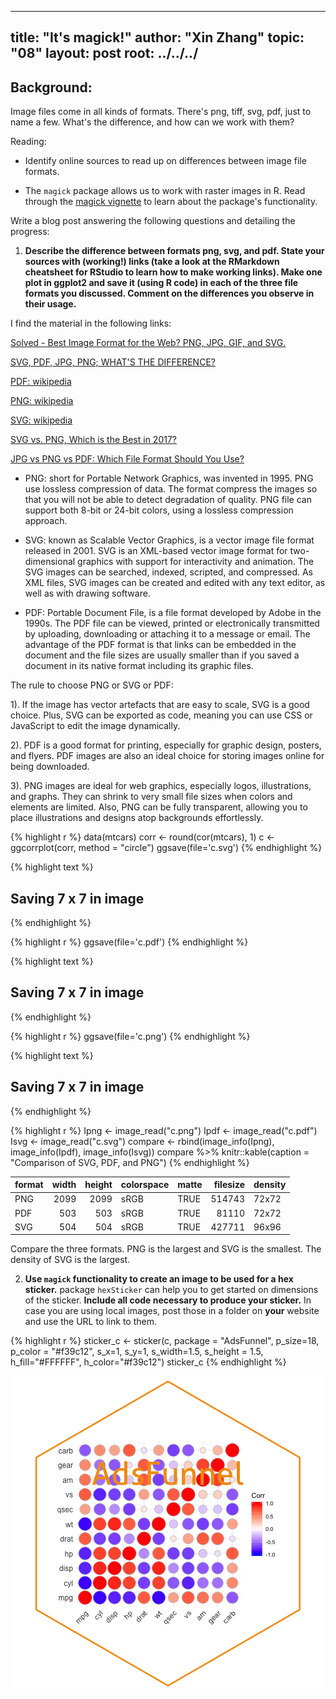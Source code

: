 
---
title: "It's magick!"
author: "Xin Zhang"
topic: "08"
layout: post
root: ../../../
---

## Background:

Image files come in all kinds of formats. There's png, tiff, svg, pdf, just to name a few. What's the difference, and how can we work with them?

Reading: 

  - Identify online sources to read up on differences between image file formats. 

  - The `magick` package allows us to work with raster images in R. Read through the  [magick vignette](https://cran.r-project.org/web/packages/magick/vignettes/intro.html) to learn about the package's functionality.

Write a blog post answering the following questions and detailing the progress: 

1. **Describe the difference between formats png, svg, and pdf. State your sources with (working!) links (take a look at the RMarkdown cheatsheet for RStudio to learn how to make working links). Make one plot in ggplot2 and save it (using R code) in each of the three file formats you discussed. Comment on the differences you observe in their usage.**

I find the material in the following links: 

[Solved - Best Image Format for the Web? PNG, JPG, GIF, and SVG.](https://www.pagecloud.com/blog/web-images-png-vs-jpg-vs-gif-vs-svg)

[SVG, PDF, JPG, PNG; WHAT'S THE DIFFERENCE?](https://www.95visual.com/blog/svg-pdf-jpg-png-whats-the-difference)

[PDF: wikipedia](https://en.wikipedia.org/wiki/PDF)

[PNG: wikipedia](https://en.wikipedia.org/wiki/Portable_Network_Graphics)

[SVG: wikipedia](https://en.wikipedia.org/wiki/Scalable_Vector_Graphics)

[SVG vs. PNG, Which is the Best in 2017?](https://blog.mrdaniels.ch/warz/png-vs-svg-2017/)

[JPG vs PNG vs PDF: Which File Format Should You Use?](https://www.shutterstock.com/blog/jpg-vs-png-vs-pdf)

- PNG: short for Portable Network Graphics, was invented in 1995.  PNG use lossless compression of data. The format compress the images so that you will not be able to detect degradation of quality. PNG file can support both 8-bit or 24-bit colors, using a lossless compression approach.

- SVG: known as Scalable Vector Graphics, is a vector image file format released in 2001. SVG is an XML-based vector image format for two-dimensional graphics with support for interactivity and animation. The SVG images can be searched, indexed, scripted, and compressed. As XML files, SVG images can be created and edited with any text editor, as well as with drawing software.

- PDF: Portable Document File, is a file format developed by Adobe in the 1990s. The PDF file can be viewed, printed or electronically transmitted by uploading, downloading or attaching it to a message or email. The advantage of the PDF format is that links can be embedded in the document and the file sizes are usually smaller than if you saved a document in its native format including its graphic files.

The rule to choose PNG or SVG or PDF:  

1). If the image has vector artefacts that are easy to scale, SVG is a good choice. Plus, SVG can be exported as code, meaning you can use CSS or JavaScript to edit the image dynamically.

2). PDF is a good format for printing, especially for graphic design, posters, and flyers. PDF images are also an ideal choice for storing images online for being downloaded. 

3). PNG images are ideal for web graphics, especially logos, illustrations, and graphs. They can shrink to very small file sizes when colors and elements are limited. Also, PNG can be fully transparent, allowing you to place illustrations and designs atop backgrounds effortlessly.




{% highlight r %}
data(mtcars)
corr <- round(cor(mtcars), 1)
c <- ggcorrplot(corr, method = "circle")
ggsave(file='c.svg')
{% endhighlight %}



{% highlight text %}
## Saving 7 x 7 in image
{% endhighlight %}



{% highlight r %}
ggsave(file='c.pdf')
{% endhighlight %}



{% highlight text %}
## Saving 7 x 7 in image
{% endhighlight %}



{% highlight r %}
ggsave(file='c.png')
{% endhighlight %}



{% highlight text %}
## Saving 7 x 7 in image
{% endhighlight %}



{% highlight r %}
Ipng <- image_read("c.png")
Ipdf <- image_read("c.pdf")
Isvg <- image_read("c.svg")
compare <- rbind(image_info(Ipng), image_info(Ipdf), image_info(Isvg))
compare %>% knitr::kable(caption = "Comparison of SVG, PDF, and PNG")
{% endhighlight %}



|format | width| height|colorspace |matte | filesize|density |
|:------|-----:|------:|:----------|:-----|--------:|:-------|
|PNG    |  2099|   2099|sRGB       |TRUE  |   514743|72x72   |
|PDF    |   503|    503|sRGB       |TRUE  |    81110|72x72   |
|SVG    |   504|    504|sRGB       |TRUE  |   427711|96x96   |

Compare the three formats. PNG is the largest and SVG is the smallest. The density of SVG is the largest.

2. **Use `magick` functionality to create an image to be used for a hex sticker.**  package `hexSticker` can help you to get started on dimensions of the sticker. **Include all code necessary to produce your sticker.** In case you are using local images, post those in a folder on **your** website and use the URL to link to them.


{% highlight r %}
sticker_c <- sticker(c, package = "AdsFunnel", p_size=18, p_color = "#f39c12",
             s_x=1, s_y=1, s_width=1.5, s_height = 1.5, 
             h_fill="#FFFFFF", h_color="#f39c12")
sticker_c 
{% endhighlight %}

![center](../figure/08/ZhangXin/unnamed-chunk-3-1.png)
